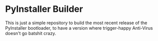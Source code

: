 # PyInstaller Builder

This is just a simple repository to build the most recent release of the
PyInstaller bootloader, to have a version where trigger-happy Anti-Virus
doesn't go batshit crazy.
